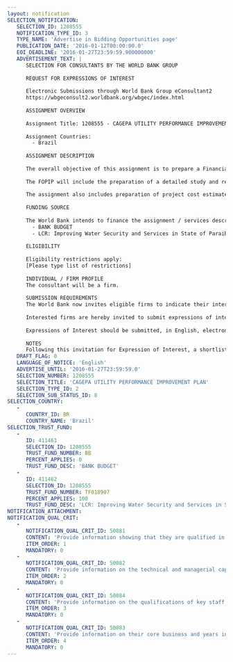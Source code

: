 ```yaml
---
layout: notification
SELECTION_NOTIFICATION: 
   SELECTION_ID: 1208555
   NOTIFICATION_TYPE_ID: 3
   TYPE_NAME: 'Advertise in Bidding Opportunities page'
   PUBLICATION_DATE: '2016-01-12T00:00:00.0'
   EOI_DEADLINE: '2016-01-27T23:59:59.900000000'
   ADVERTISEMENT_TEXT: |
      SELECTION FOR CONSULTANTS BY THE WORLD BANK GROUP
      
      REQUEST FOR EXPRESSIONS OF INTEREST
      
      Electronic Submissions through World Bank Group eConsultant2
      https://wbgeconsult2.worldbank.org/wbgec/index.html
      
      ASSIGNMENT OVERVIEW
      
      Assignment Title: 1208555 - CAGEPA UTILITY PERFORMANCE IMPROVEMENT PLAN
      
      Assignment Countries:
        - Brazil
      
      ASSIGNMENT DESCRIPTION
      
      The overall objective of this assignment is to prepare a Financial and Operational Performance Improvement Program (FOPIP) for CAGEPA, the State Water Supply and Sewerage Utility of the State of Paraíba, thereby enabling the improvement of water and sewerage services provided by the utility.
      
      The FOPIP will include the preparation of a detailed study and review of the current financial and operational performance, local socioeconomic and affordability issues, institutional structure, long-term investment needs and strategy and short term priority investment needs. The consultant will also prepare detailed terms of reference for the priority actions of the FOPIP for CAGEPA.
      
      The assignment also includes preparation of project cost estimates, project financial projections, environmental impact assessment and Implementation and Procurement Plans.
      
      FUNDING SOURCE
      
      The World Bank intends to finance the assignment / services described below under the following trust fund(s):
        - BANK BUDGET
        - LCR: Improving Water Security and Services in State of Paraiba
      
      ELIGIBILITY
      
      Eligibility restrictions apply:
      [Please type list of restrictions]
      
      INDIVIDUAL / FIRM PROFILE
      The consultant will be a firm. 
      
      SUBMISSION REQUIREMENTS
      The World Bank now invites eligible firms to indicate their interest in providing the services.  Interested firms must provide information indicating that they are qualified to perform the services (brochures, description of similar assignments, experience in similar conditions, availability of appropriate skills among staff, etc. for firms; CV and cover letter for individuals).  Please note that the total size of all attachments should be less than 5MB.  Consultants may associate to enhance their qualifications.
      
      Interested firms are hereby invited to submit expressions of interest.
      
      Expressions of Interest should be submitted, in English, electronically through World Bank Group eTendering (https://wbgeconsult2.worldbank.org/wbgec/index.html)
      
      NOTES
      Following this invitation for Expression of Interest, a shortlist of qualified firms will be formally invited to submit proposals.  Shortlisting and selection will be subject to the availability of funding.
   DRAFT_FLAG: 0
   LANGUAGE_OF_NOTICE: 'English'
   ADVERTISE_UNTIL: '2016-01-27T23:59:59.0'
   SELECTION_NUMBER: 1208555
   SELECTION_TITLE: 'CAGEPA UTILITY PERFORMANCE IMPROVEMENT PLAN'
   SELECTION_TYPE_ID: 2
   SELECTION_SUB_STATUS_ID: 8
SELECTION_COUNTRY: 
   - 
      COUNTRY_ID: BR
      COUNTRY_NAME: 'Brazil'
SELECTION_TRUST_FUND: 
   - 
      ID: 411461
      SELECTION_ID: 1208555
      TRUST_FUND_NUMBER: BB
      PERCENT_APPLIES: 0
      TRUST_FUND_DESC: 'BANK BUDGET'
   - 
      ID: 411462
      SELECTION_ID: 1208555
      TRUST_FUND_NUMBER: TF018907
      PERCENT_APPLIES: 100
      TRUST_FUND_DESC: 'LCR: Improving Water Security and Services in State of ParaÃ&shy;ba'
NOTIFICATION_ATTACHMENT: 
NOTIFICATION_QUAL_CRIT: 
   - 
      NOTIFICATION_QUAL_CRIT_ID: 50081
      CONTENT: 'Provide information showing that they are qualified in the field of the assignment.'
      ITEM_ORDER: 1
      MANDATORY: 0
   - 
      NOTIFICATION_QUAL_CRIT_ID: 50082
      CONTENT: 'Provide information on the technical and managerial capabilities of the firm.'
      ITEM_ORDER: 2
      MANDATORY: 0
   - 
      NOTIFICATION_QUAL_CRIT_ID: 50084
      CONTENT: 'Provide information on the qualifications of key staff.'
      ITEM_ORDER: 3
      MANDATORY: 0
   - 
      NOTIFICATION_QUAL_CRIT_ID: 50083
      CONTENT: 'Provide information on their core business and years in business.'
      ITEM_ORDER: 4
      MANDATORY: 0
---
```

